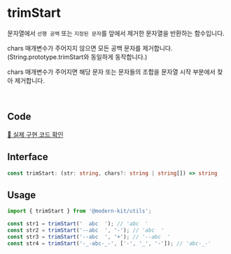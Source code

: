 # trimStart

문자열에서 `선행 공백` 또는 `지정된 문자`를 앞에서 제거한 문자열을 반환하는 함수입니다.

chars 매개변수가 주어지지 않으면 모든 공백 문자를 제거합니다. (String.prototype.trimStart와 동일하게 동작합니다.)

chars 매개변수가 주어지면 해당 문자 또는 문자들의 조합을 문자열 시작 부분에서 찾아 제거합니다.

<br />

## Code
[🔗 실제 구현 코드 확인](https://github.com/modern-agile-team/modern-kit/blob/main/packages/utils/src/string/trimStart/index.ts)

## Interface
```ts title="typescript"
const trimStart: (str: string, chars?: string | string[]) => string
```

## Usage
```ts title="typescript"
import { trimStart } from '@modern-kit/utils';

const str1 = trimStart('  abc  '); // 'abc  '
const str2 = trimStart('--abc  ', '-'); // 'abc  '
const str3 = trimStart('--abc  ', '+'); // '--abc  '
const str4 = trimStart('-_-abc-_-', ['-', '_', '-']); // 'abc-_-'
```